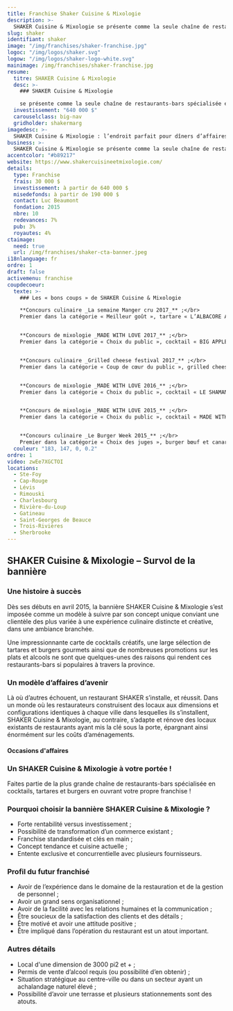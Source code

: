 ```yaml
---
title: Franchise Shaker Cuisine & Mixologie
description: >-
  SHAKER Cuisine & Mixologie se présente comme la seule chaîne de restaurants-bars spécialisée en cocktails, tartares et burgers gourmets.
slug: shaker
identifiant: shaker
image: "/img/franchises/shaker-franchise.jpg"
logoc: "/img/logos/shaker.svg"
logow: "/img/logos/shaker-logo-white.svg"
mainimage: /img/franchises/shaker-franchise.jpg
resume:
  titre: SHAKER Cuisine & Mixologie
  desc: >-
    ### SHAKER Cuisine & Mixologie 

    se présente comme la seule chaîne de restaurants-bars spécialisée en cocktails, tartares et burgers gourmets. C’est dans un décor de style industriel chic que sa clientèle de tous âges abonde, du dîner à la fin de soirée, pour « Vivre l’expérience SHAKER », au gré d’alléchantes promotions hebdomadaires. 
  investissement: "640 000 $"
  carouselclass: big-nav
  gridholder: shakermarg
imagedesc: >-
  SHAKER Cuisine & Mixologie : l’endroit parfait pour dîners d’affaires, soupers tendance et sorties nocturnes. 
business: >-
  SHAKER Cuisine & Mixologie se présente comme la seule chaîne de restaurants-bars spécialisée en cocktails, tartares et burgers gourmets. C’est dans un décor de style industriel chic que sa clientèle de tous âges abonde, du dîner à la fin de soirée, pour « Vivre l’expérience SHAKER », au gré d’alléchantes promotions hebdomadaires.
accentcolor: "#b89217"
website: https://www.shakercuisineetmixologie.com/
details:
  type: Franchise
  frais: 30 000 $
  investissement: à partir de 640 000 $ 
  misedefonds: à partir de 190 000 $
  contact: Luc Beaumont
  fondation: 2015
  nbre: 10
  redevances: 7%
  pub: 3%
  royautes: 4%
ctaimage: 
  need: true
  url: /img/franchises/shaker-cta-banner.jpeg
i18nlanguage: fr
ordre: 1
draft: false
activemenu: franchise
coupdecoeur: 
  texte: >-
    ### Les « bons coups » de SHAKER Cuisine & Mixologie

    **Concours culinaire _La semaine Manger cru 2017_** ;</br>
    Premier dans la catégorie « Meilleur goût », tartare « L’ALBACORE ASIATIQUE »


    **Concours de mixologie _MADE WITH LOVE 2017_** ;</br>
    Premier dans la catégorie « Choix du public », cocktail « BIG APPLE »


    **Concours culinaire _Grilled cheese festival 2017_** ;</br>
    Premier dans la catégorie « Coup de cœur du public », grilled cheese « Le P'TIT BAVEUX »


    **Concours de mixologie _MADE WITH LOVE 2016_** ;</br>
    Premier dans la catégorie « Choix du public », cocktail « LE SHAMAN »


    **Concours de mixologie _MADE WITH LOVE 2015_** ;</br>
    Premier dans la catégorie « Choix du public », cocktail « MADE WITH LOVE »


    **Concours culinaire _Le Burger Week 2015_** ;</br>
    Premier dans la catégorie « Choix des juges », burger bœuf et canard
  couleur: "183, 147, 0, 0.2"
ordre: 1
video: zwEe7XGCTOI
locations:
  - Ste-Foy
  - Cap-Rouge
  - Lévis
  - Rimouski
  - Charlesbourg
  - Rivière-du-Loup
  - Gatineau
  - Saint-Georges de Beauce
  - Trois-Rivières
  - Sherbrooke
---
```

## SHAKER Cuisine & Mixologie – Survol de la bannière

### Une histoire à succès

Dès ses débuts en avril 2015, la bannière SHAKER Cuisine & Mixologie s’est imposée comme un modèle à suivre par son concept unique conviant une clientèle des plus variée à une expérience culinaire distincte et créative, dans une ambiance branchée. 

Une impressionnante carte de cocktails créatifs, une large sélection de tartares et burgers gourmets ainsi que de nombreuses promotions sur les plats et alcools ne sont que quelques-unes des raisons qui rendent ces restaurants-bars si populaires à travers la province.   

### Un modèle d’affaires d’avenir

Là où d’autres échouent, un restaurant SHAKER s’installe, et réussit. Dans un monde où les restaurateurs construisent des locaux aux dimensions et configurations identiques à chaque ville dans lesquelles ils s’installent, SHAKER Cuisine & Mixologie, au contraire, s’adapte et rénove des locaux existants de restaurants ayant mis la clé sous la porte, épargnant ainsi énormément sur les coûts d’aménagements. 

#### Occasions d'affaires

### Un SHAKER Cuisine & Mixologie à votre portée !

Faites partie de la plus grande chaîne de restaurants-bars spécialisée en cocktails, tartares et burgers en ouvrant votre propre franchise !

### Pourquoi choisir la bannière SHAKER Cuisine & Mixologie ?

- Forte rentabilité versus investissement ;
- Possibilité de transformation d’un commerce existant ;
- Franchise standardisée et clés en main ;
- Concept tendance et cuisine actuelle ;
- Entente exclusive et concurrentielle avec plusieurs fournisseurs.

### Profil du futur franchisé

- Avoir de l’expérience dans le domaine de la restauration et de la gestion de personnel ;
- Avoir un grand sens organisationnel ;
- Avoir de la facilité avec les relations humaines et la communication ;
- Être soucieux de la satisfaction des clients et des détails ;
- Être motivé et avoir une attitude positive ;
- Être impliqué dans l’opération du restaurant est un atout important.

### Autres détails

- Local d'une dimension de 3000 pi2 et + ;
- Permis de vente d’alcool requis (ou possibilité d’en obtenir) ;
- Situation stratégique au centre-ville ou dans un secteur ayant un achalandage naturel élevé ;
- Possibilité d’avoir une terrasse et plusieurs stationnements sont des atouts.

